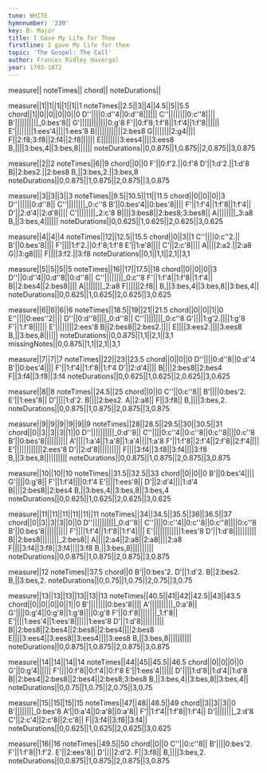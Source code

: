```yaml
---
tune: WHITE
hymnnumber: '230'
key: B♭ Major
title: I Gave My Life for Thee
firstline: I gave My life for thee
topic: 'The Gospel: The Call'
author: Frances Ridley Havergal
year: 1792-1872
---
```

measure||
noteTimes||
chord||
noteDurations||

measure||1||1||1||1||1||1
noteTimes||2.5||3||4||4.5||5||5.5
chord||1||0||0||0||0||0
D''||||0:d''4||0:d''8||||||
C''||||||||0:c''8||||
B'||||||||||_0:bes'8||
G'||||||||||||0:g'8
F'||0:f'8;1:f'8||1:f'4||1:f'8||||||
E'||||||||1:ees'4||||1:ees'8
B||||||||||||2:bes8
G||||||||2:g4||||
F||2:f8;3:f8||2:f4||2:f8||||||
E||||||||3:ees4||||3:ees8
B,||||3:bes,4||3:bes,8||||||
noteDurations||0,0.875||1,0.875||2,0.875||3,0.875

measure||2||2
noteTimes||6||9
chord||0||0
F'||0:f'2.||0:f'8
D'||1:d'2.||1:d'8
B||2:bes2.||2:bes8
B,||3:bes,2.||3:bes,8
noteDurations||0,0.875||1,0.875||2,0.875||3,0.875

measure||3||3||3||3
noteTimes||9.5||10.5||11||11.5
chord||0||0||0||3
D''||||||0:d''8||
C''||||||||_0:c''8
B'||0:bes'4||0:bes'8||||
F'||1:f'4||1:f'8||1:f'4||
D'||2:d'4||2:d'8||||
C'||||||||_2:c'8
B||||3:bes8||2:bes8;3:bes8||
A||||||||_3:a8
B,||3:bes,4||||||
noteDurations||0,0.625||1,0.625||2,0.625||3,0.625

measure||4||4||4
noteTimes||12||12.5||15.5
chord||0||3||1
C''||||0:c''2.||
B'||0:bes'8||||
F'||||1:f'2.||0:f'8;1:f'8
E'||1:e'8||||
C'||2:c'8||||
A||||2:a2.||2:a8
G||3:g8||||
F||||3:f2.||3:f8
noteDurations||0,1||1,1||2,1||3,1

measure||5||5||5||5
noteTimes||16||17||17.5||18
chord||0||0||0||3
D''||0:d''4||0:d''8||0:d''8||
C''||||||||_0:c''8
F'||1:f'4||1:f'8||1:f'4||
B||2:bes4||2:bes8||||
A||||||||_2:a8
F||||||2:f8||
B,||3:bes,4||3:bes,8||3:bes,4||
noteDurations||0,0.625||1,0.625||2,0.625||3,0.625

measure||6||6||6||6
noteTimes||18.5||19||21||21.5
chord||0||0||1||0
E''||||0:ees''2||||
D''||0:d''8||||_0:d''8||
C''||||||||_0:c''8
G'||||1:g'2.||||1:g'8
F'||1:f'8||||||
E'||||||||2:ees'8
B||2:bes8||2:bes2.||||
E||||3:ees2.||||3:ees8
B,||3:bes,8||||||
noteDurations||0,0.875||1,1||2,1||3,1
missingNotes||0,0.875||1,1||2,1||3,1

measure||7||7||7
noteTimes||22||23||23.5
chord||0||0||0
D''||||0:d''8||0:d''4
B'||0:bes'4||||
F'||1:f'4||1:f'8||1:f'4
D'||2:d'4||||
B||||2:bes8||2:bes4
F||3:f4||3:f8||3:f4
noteDurations||0,0.625||1,0.625||2,0.625||3,0.625

measure||8||8
noteTimes||24.5||25
chord||0||0
C''||0:c''8||
B'||||0:bes'2.
E'||1:ees'8||
D'||||1:d'2.
B||||2:bes2.
A||2:a8||
F||3:f8||
B,||||3:bes,2.
noteDurations||0,0.875||1,0.875||2,0.875||3,0.875

measure||9||9||9||9||9||9
noteTimes||28||28.5||29.5||30||30.5||31
chord||0||3||3||3||1||0
D''||||||||||_0:d''8||
C''||||0:c''4||0:c''8||0:c''8||||0:c''8
B'||0:bes'8||||||||||
A'||||1:a'4||1:a'8||1:a'4||||1:a'8
F'||1:f'8||2:f'4||2:f'8||2:f'4||||
E'||||||||||||2:ees'8
D'||2:d'8||||||||||
F||||3:f4||3:f8||3:f4||||3:f8
B,||3:bes,8||||||||||
noteDurations||0,0.875||1,0.875||2,0.875||3,0.875

measure||10||10||10
noteTimes||31.5||32.5||33
chord||0||0||0
B'||0:bes'4||||
G'||||0:g'8||
F'||1:f'4||||0:f'4
E'||||1:ees'8||
D'||2:d'4||||1:d'4
B||||2:bes8||2:bes4
B,||3:bes,4||3:bes,8||3:bes,4
noteDurations||0,0.625||1,0.625||2,0.625||3,0.625

measure||11||11||11||11||11||11
noteTimes||34||34.5||35.5||36||36.5||37
chord||0||3||3||3||0||0
D''||||||||||_0:d''8||
C''||||0:c''4||0:c''8||0:c''8||||0:c''8
B'||0:bes'8||||||||||
F'||||1:f'4||1:f'8||1:f'4||||
E'||||||||||||1:ees'8
D'||1:d'8||||||||||
B||2:bes8||||||||_2:bes8||
A||||2:a4||2:a8||2:a8||||2:a8
F||||3:f4||3:f8||3:f4||||3:f8
B,||3:bes,8||||||||||
noteDurations||0,0.875||1,0.875||2,0.875||3,0.875

measure||12
noteTimes||37.5
chord||0
B'||0:bes'2.
D'||1:d'2.
B||2:bes2.
B,||3:bes,2.
noteDurations||0,0.75||1,0.75||2,0.75||3,0.75

measure||13||13||13||13||13||13
noteTimes||40.5||41||42||42.5||43||43.5
chord||0||0||0||0||1||0
B'||||||||0:bes'8||||
A'||||||||||_0:a'8||
G'||||0:g'4||0:g'8||1:g'8||||0:g'8
F'||0:f'8||||||||_1:f'8||
E'||||1:ees'4||1:ees'8||||||1:ees'8
D'||1:d'8||||||||||
B||2:bes8||2:bes4||2:bes8||2:bes4||||2:bes8
E||||3:ees4||3:ees8||3:ees4||||3:ees8
B,||3:bes,8||||||||||
noteDurations||0,0.875||1,0.875||2,0.875||3,0.875

measure||14||14||14||14
noteTimes||44||45||45.5||46.5
chord||0||0||0||0
G'||0:g'4||||||
F'||||0:f'8||0:f'4||0:f'8
E'||1:ees'4||||||
D'||||1:d'8||1:d'4||1:d'8
B||2:bes4||2:bes8||2:bes4||2:bes8;3:bes8
B,||3:bes,4||3:bes,8||3:bes,4||
noteDurations||0,0.75||1,0.75||2,0.75||3,0.75

measure||15||15||15||15
noteTimes||47||48||48.5||49
chord||3||3||3||0
B'||||||||_0:bes'8
A'||0:a'4||0:a'8||0:a'8||
F'||1:f'4||1:f'8||1:f'4||
D'||||||||_2:d'8
C'||2:c'4||2:c'8||2:c'8||
F||3:f4||3:f8||3:f4||
noteDurations||0,0.625||1,0.625||2,0.625||3,0.625

measure||16||16
noteTimes||49.5||50
chord||0||0
C''||0:c''8||
B'||||0:bes'2.
F'||1:f'8||1:f'2.
E'||2:ees'8||
D'||||2:d'2.
F||3:f8||
B,||||3:bes,2.
noteDurations||0,0.875||1,0.875||2,0.875||3,0.875

